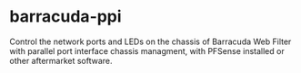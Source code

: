 # barracuda-ppi
Control the network ports and LEDs on the chassis of Barracuda Web Filter with parallel port interface chassis managment, with PFSense installed or other aftermarket software.
